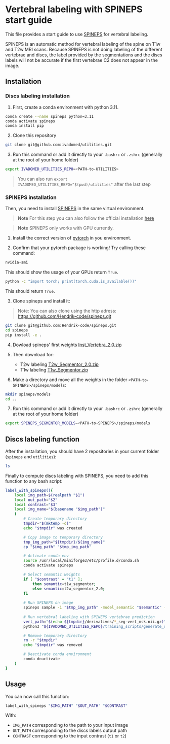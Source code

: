 # Vertebral labeling with SPINEPS start guide

This file provides a start guide to use [SPINEPS](https://github.com/Hendrik-code/spineps) for vertebral labeling. 

SPINEPS is an automatic method for vertebral labeling of the spine on T1w and T2w MRI scans. Because SPINEPS is not doing labeling of the different vertebrae and discs, the label provided by the segmentations and the discs labels will not be accurate if the first vertebrae C2 does not appear in the image.

## Installation

### Discs labeling installation

1. First, create a conda environment with python 3.11.

```bash
conda create --name spineps python=3.11
conda activate spineps
conda install pip
```

2. Clone this repository
```bash
git clone git@github.com:ivadomed/utilities.git
```

3. Run this command or add it directly to your `.bashrc` or `.zshrc` (generally at the root of your home folder)
```bash
export IVADOMED_UTILITIES_REPO=<PATH-to-UTILITIES>
```

> You can also run `export IVADOMED_UTILITIES_REPO="$(pwd)/utilities"` after the last step


### SPINEPS installation

Then, you need to install [SPINEPS](https://github.com/Hendrik-code/spineps) in the same virtual environment.

> **Note**
> For this step you can also follow the official installation [here](https://github.com/Hendrik-code/spineps#installation-ubuntu)

> **Note**
> SPINEPS only works with GPU currently.


1. Install the correct version of [pytorch](https://pytorch.org/get-started/locally/) in you environment.

2. Confirm that your pytorch package is working! Try calling these command:
```bash
nvidia-smi 
```
This should show the usage of your GPUs return `True`.
```bash
python -c "import torch; print(torch.cuda.is_available())"
```
This should return `True`.

3. Clone spineps and install it:
> Note: You can also clone using the http adress: https://github.com/Hendrik-code/spineps.git
```bash
git clone git@github.com:Hendrik-code/spineps.git
cd spineps
pip install -e .
```

4. Dowload spineps' first weights [Inst_Vertebra_2.0.zip](https://syncandshare.lrz.de/dl/fi16bYYmqpwPQZRGd1M4G6/Inst_Vertebra_2.0.zip)

5. Then download for:
    - T2w labeling [T2w_Segmentor_2.0.zip](https://syncandshare.lrz.de/dl/fi16bYYmqpwPQZRGd1M4G6/T2w_Segmentor_2.0.zip)
    - T1w labeling [T1w_Segmentor.zip](https://syncandshare.lrz.de/dl/fi16bYYmqpwPQZRGd1M4G6/T1w_Segmentor.zip)

6. Make a directory and move all the weights in the folder `<PATH-to-SPINEPS>/spineps/models`:
```bash
mkdir spineps/models
cd ..
```

7. Run this command or add it directly to your `.bashrc` or `.zshrc` (generally at the root of your home folder)
```bash
export SPINEPS_SEGMENTOR_MODELS=<PATH-to-SPINEPS>/spineps/models
```

## Discs labeling function

After the installation, you should have 2 repositories in your current folder (`spineps` and `utilities`):
```bash
ls
```

Finally to compute discs labeling with SPINEPS, you need to add this function to any bash script:
```bash
label_with_spineps(){
    local img_path=$(realpath "$1")
    local out_path="$2"
    local contrast="$3"
    local img_name="$(basename "$img_path")"
    (
        # Create temporary directory
        tmpdir="$(mktemp -d)"
        echo "$tmpdir" was created

        # Copy image to temporary directory
        tmp_img_path="${tmpdir}/${img_name}"
        cp "$img_path" "$tmp_img_path"

        # Activate conda env
        source /usr/local/miniforge3/etc/profile.d/conda.sh
        conda activate spineps

        # Select semantic weights
        if [ "$contrast" = "t1" ];
            then semantic=t1w_segmentor;
            else semantic=t2w_segmentor_2.0;
        fi
        
        # Run SPINEPS on image
        spineps sample -i "$tmp_img_path" -model_semantic "$semantic" -model_instance inst_vertebra_2.0 -dn derivatives
        
        # Run vertebral labeling with SPINEPS vertebrae prediction
        vert_path="$(echo ${tmpdir}/derivatives/*_seg-vert_msk.nii.gz)"
        python3 "${IVADOMED_UTILITIES_REPO}/training_scripts/generate_discs_labels_with_SPINEPS.py" --path-vert "$vert_path" --path-out "$out_path"

        # Remove temporary directory
        rm -r "$tmpdir"
        echo "$tmpdir" was removed

        # Deactivate conda environment
        conda deactivate
    )
}
```

## Usage

You can now call this function:
```bash
label_with_spineps "$IMG_PATH" "$OUT_PATH" "$CONTRAST"
```
With:
- `IMG_PATH` corresponding to the path to your input image
- `OUT_PATH` corresponding to the discs labels output path
- `CONTRAST` corresponding to the input contrast (`t1` or `t2`)



